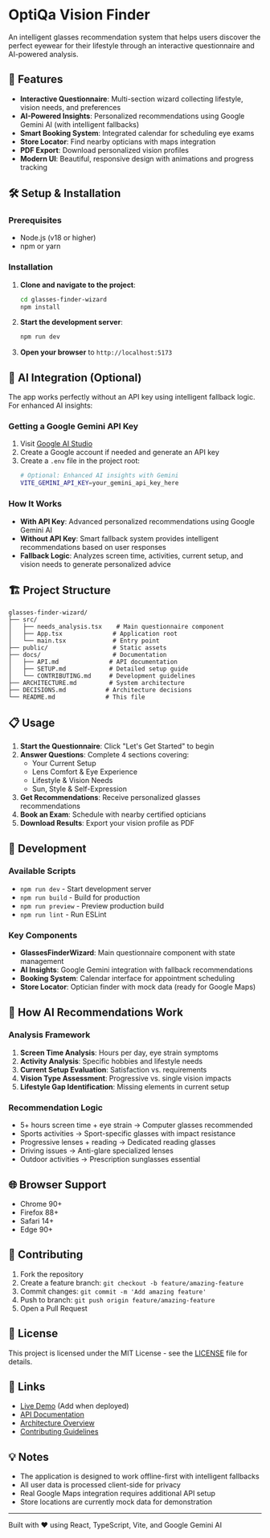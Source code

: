 # OptiQa Vision Finder

An intelligent glasses recommendation system that helps users discover the perfect eyewear for their lifestyle through an interactive questionnaire and AI-powered analysis.

## 🚀 Features

- **Interactive Questionnaire**: Multi-section wizard collecting lifestyle, vision needs, and preferences
- **AI-Powered Insights**: Personalized recommendations using Google Gemini AI (with intelligent fallbacks)
- **Smart Booking System**: Integrated calendar for scheduling eye exams
- **Store Locator**: Find nearby opticians with maps integration
- **PDF Export**: Download personalized vision profiles
- **Modern UI**: Beautiful, responsive design with animations and progress tracking

## 🛠️ Setup & Installation

### Prerequisites
- Node.js (v18 or higher)
- npm or yarn

### Installation

1. **Clone and navigate to the project**:
   ```bash
   cd glasses-finder-wizard
   npm install
   ```

2. **Start the development server**:
   ```bash
   npm run dev
   ```

3. **Open your browser** to `http://localhost:5173`

## 🤖 AI Integration (Optional)

The app works perfectly without an API key using intelligent fallback logic. For enhanced AI insights:

### Getting a Google Gemini API Key

1. Visit [Google AI Studio](https://aistudio.google.com/app/apikey)
2. Create a Google account if needed and generate an API key
3. Create a `.env` file in the project root:
   ```bash
   # Optional: Enhanced AI insights with Gemini
   VITE_GEMINI_API_KEY=your_gemini_api_key_here
   ```

### How It Works

- **With API Key**: Advanced personalized recommendations using Google Gemini AI
- **Without API Key**: Smart fallback system provides intelligent recommendations based on user responses
- **Fallback Logic**: Analyzes screen time, activities, current setup, and vision needs to generate personalized advice

## 🏗️ Project Structure

```
glasses-finder-wizard/
├── src/
│   ├── needs_analysis.tsx    # Main questionnaire component
│   ├── App.tsx              # Application root
│   └── main.tsx             # Entry point
├── public/                  # Static assets
├── docs/                    # Documentation
│   ├── API.md              # API documentation
│   ├── SETUP.md            # Detailed setup guide
│   └── CONTRIBUTING.md     # Development guidelines
├── ARCHITECTURE.md         # System architecture
├── DECISIONS.md           # Architecture decisions
└── README.md              # This file
```

## 📋 Usage

1. **Start the Questionnaire**: Click "Let's Get Started" to begin
2. **Answer Questions**: Complete 4 sections covering:
   - Your Current Setup
   - Lens Comfort & Eye Experience  
   - Lifestyle & Vision Needs
   - Sun, Style & Self-Expression
3. **Get Recommendations**: Receive personalized glasses recommendations
4. **Book an Exam**: Schedule with nearby certified opticians
5. **Download Results**: Export your vision profile as PDF

## 🔧 Development

### Available Scripts

- `npm run dev` - Start development server
- `npm run build` - Build for production
- `npm run preview` - Preview production build
- `npm run lint` - Run ESLint

### Key Components

- **GlassesFinderWizard**: Main questionnaire component with state management
- **AI Insights**: Google Gemini integration with fallback recommendations
- **Booking System**: Calendar interface for appointment scheduling
- **Store Locator**: Optician finder with mock data (ready for Google Maps)

## 🎯 How AI Recommendations Work

### Analysis Framework
1. **Screen Time Analysis**: Hours per day, eye strain symptoms
2. **Activity Analysis**: Specific hobbies and lifestyle needs
3. **Current Setup Evaluation**: Satisfaction vs. requirements
4. **Vision Type Assessment**: Progressive vs. single vision impacts
5. **Lifestyle Gap Identification**: Missing elements in current setup

### Recommendation Logic
- 5+ hours screen time + eye strain → Computer glasses recommended  
- Sports activities → Sport-specific glasses with impact resistance
- Progressive lenses + reading → Dedicated reading glasses
- Driving issues → Anti-glare specialized lenses
- Outdoor activities → Prescription sunglasses essential

## 🌐 Browser Support

- Chrome 90+
- Firefox 88+
- Safari 14+
- Edge 90+

## 🤝 Contributing

1. Fork the repository
2. Create a feature branch: `git checkout -b feature/amazing-feature`
3. Commit changes: `git commit -m 'Add amazing feature'`
4. Push to branch: `git push origin feature/amazing-feature`
5. Open a Pull Request

## 📄 License

This project is licensed under the MIT License - see the [LICENSE](LICENSE) file for details.

## 🔗 Links

- [Live Demo](#) (Add when deployed)
- [API Documentation](docs/API.md)
- [Architecture Overview](ARCHITECTURE.md)
- [Contributing Guidelines](docs/CONTRIBUTING.md)

## 💡 Notes

- The application is designed to work offline-first with intelligent fallbacks
- All user data is processed client-side for privacy
- Real Google Maps integration requires additional API setup
- Store locations are currently mock data for demonstration

---

Built with ❤️ using React, TypeScript, Vite, and Google Gemini AI

